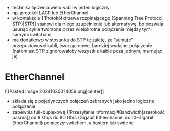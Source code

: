 - technika łączenia wielu kabli w jeden logiczny
- np. protokół LACP lub EtherChannel
- w kontekście [[Protokół drzewa rozpinającego (Spanning Tree Protocol, STP)|STP]] stanowi dla niego uzupełnienie lub alternatywę, bo pozwala usunąć cykle tworzone przez wielokrotne połączenia między tymi samymi switchami
- ma dodatkowo w stosunku do STP tę zaletę, że “sumuje” przepustowości kabli, tworząc nowe, bardziej wydajne połączenie (natomiast STP zignorowałoby wszystkie kable poza jednym, marnując je)
# EtherChannel

![[Pasted image 20241030014059.png|center]]

- składa się z pojedynczych połączeń zebranych jako jedno logiczne połączenie
- zapewnia full-duplexową [[Przesyłanie informacji#Bandwidth|szerokość pasma]] od 8 Gb/s do 80 Gb/s (Gigabit Etherchannel do 10-Gigabit EtherChannel) pomiędzy switchem, a hostem lub switche